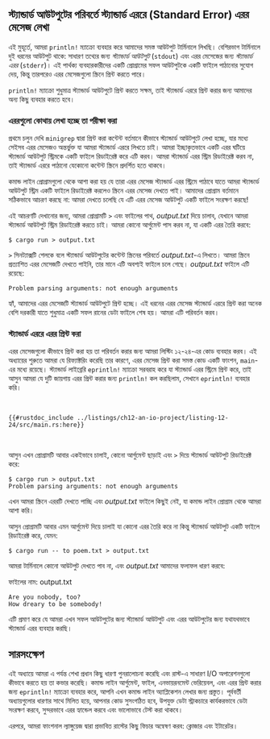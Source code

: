 ## স্ট্যান্ডার্ড আউটপুটের পরিবর্তে স্ট্যান্ডার্ড এররে (Standard Error) এরর মেসেজ লেখা

এই মুহূর্তে, আমরা `println!` ম্যাক্রো ব্যবহার করে আমাদের সমস্ত আউটপুট টার্মিনালে লিখছি। বেশিরভাগ টার্মিনালে দুই ধরনের আউটপুট থাকে: সাধারণ তথ্যের জন্য _স্ট্যান্ডার্ড আউটপুট_ (`stdout`) এবং এরর মেসেজের জন্য _স্ট্যান্ডার্ড এরর_ (`stderr`)। এই পার্থক্য ব্যবহারকারীদের একটি প্রোগ্রামের সফল আউটপুটকে একটি ফাইলে পাঠানোর সুযোগ দেয়, কিন্তু তারপরেও এরর মেসেজগুলো স্ক্রিনে প্রিন্ট করতে পারে।

`println!` ম্যাক্রো শুধুমাত্র স্ট্যান্ডার্ড আউটপুটে প্রিন্ট করতে সক্ষম, তাই স্ট্যান্ডার্ড এররে প্রিন্ট করার জন্য আমাদের অন্য কিছু ব্যবহার করতে হবে।

### এররগুলো কোথায় লেখা হচ্ছে তা পরীক্ষা করা

প্রথমে চলুন দেখি `minigrep` দ্বারা প্রিন্ট করা কন্টেন্ট বর্তমানে কীভাবে স্ট্যান্ডার্ড আউটপুটে লেখা হচ্ছে, যার মধ্যে সেইসব এরর মেসেজও অন্তর্ভুক্ত যা আমরা স্ট্যান্ডার্ড এররে লিখতে চাই। আমরা ইচ্ছাকৃতভাবে একটি এরর ঘটিয়ে স্ট্যান্ডার্ড আউটপুট স্ট্রিমকে একটি ফাইলে রিডাইরেক্ট করে এটি করব। আমরা স্ট্যান্ডার্ড এরর স্ট্রিম রিডাইরেক্ট করব না, তাই স্ট্যান্ডার্ড এররে পাঠানো যেকোনো কন্টেন্ট স্ক্রিনে প্রদর্শিত হতে থাকবে।

কমান্ড লাইন প্রোগ্রামগুলো থেকে আশা করা হয় যে তারা এরর মেসেজ স্ট্যান্ডার্ড এরর স্ট্রিমে পাঠাবে যাতে আমরা স্ট্যান্ডার্ড আউটপুট স্ট্রিম একটি ফাইলে রিডাইরেক্ট করলেও স্ক্রিনে এরর মেসেজ দেখতে পাই। আমাদের প্রোগ্রাম বর্তমানে সঠিকভাবে আচরণ করছে না: আমরা দেখতে চলেছি যে এটি এরর মেসেজ আউটপুট একটি ফাইলে সংরক্ষণ করছে!

এই আচরণটি দেখানোর জন্য, আমরা প্রোগ্রামটি `>` এবং ফাইলের পাথ, _output.txt_ দিয়ে চালাব, যেখানে আমরা স্ট্যান্ডার্ড আউটপুট স্ট্রিম রিডাইরেক্ট করতে চাই। আমরা কোনো আর্গুমেন্ট পাস করব না, যা একটি এরর তৈরি করবে:

```console
$ cargo run > output.txt
```

`>` সিনট্যাক্সটি শেলকে বলে স্ট্যান্ডার্ড আউটপুটের কন্টেন্ট স্ক্রিনের পরিবর্তে _output.txt_-এ লিখতে। আমরা স্ক্রিনে প্রত্যাশিত এরর মেসেজটি দেখতে পাইনি, তার মানে এটি অবশ্যই ফাইলে চলে গেছে। _output.txt_ ফাইলে এটি রয়েছে:

```text
Problem parsing arguments: not enough arguments
```

হ্যাঁ, আমাদের এরর মেসেজটি স্ট্যান্ডার্ড আউটপুটে প্রিন্ট হচ্ছে। এই ধরনের এরর মেসেজ স্ট্যান্ডার্ড এররে প্রিন্ট করা অনেক বেশি দরকারী যাতে শুধুমাত্র একটি সফল রানের ডেটা ফাইলে শেষ হয়। আমরা এটি পরিবর্তন করব।

### স্ট্যান্ডার্ড এররে এরর প্রিন্ট করা

এরর মেসেজগুলো কীভাবে প্রিন্ট করা হয় তা পরিবর্তন করার জন্য আমরা লিস্টিং ১২-২৪-এর কোড ব্যবহার করব। এই অধ্যায়ের শুরুতে আমরা যে রিফ্যাক্টরিং করেছি তার কারণে, এরর মেসেজ প্রিন্ট করা সমস্ত কোড একটি ফাংশন, `main`-এর মধ্যে রয়েছে। স্ট্যান্ডার্ড লাইব্রেরি `eprintln!` ম্যাক্রো সরবরাহ করে যা স্ট্যান্ডার্ড এরর স্ট্রিমে প্রিন্ট করে, তাই আসুন আমরা যে দুটি জায়গায় এরর প্রিন্ট করার জন্য `println!` কল করছিলাম, সেখানে `eprintln!` ব্যবহার করি।

<Listing number="12-24" file-name="src/main.rs" caption="`eprintln!` ব্যবহার করে স্ট্যান্ডার্ড আউটপুটের পরিবর্তে স্ট্যান্ডার্ড এররে এরর মেসেজ লেখা">

```rust,ignore
{{#rustdoc_include ../listings/ch12-an-io-project/listing-12-24/src/main.rs:here}}
```

</Listing>

আসুন এখন প্রোগ্রামটি আবার একইভাবে চালাই, কোনো আর্গুমেন্ট ছাড়াই এবং `>` দিয়ে স্ট্যান্ডার্ড আউটপুট রিডাইরেক্ট করে:

```console
$ cargo run > output.txt
Problem parsing arguments: not enough arguments
```

এখন আমরা স্ক্রিনে এররটি দেখতে পাচ্ছি এবং _output.txt_ ফাইলে কিছুই নেই, যা কমান্ড লাইন প্রোগ্রাম থেকে আমরা আশা করি।

আসুন প্রোগ্রামটি আবার এমন আর্গুমেন্ট দিয়ে চালাই যা কোনো এরর তৈরি করে না কিন্তু স্ট্যান্ডার্ড আউটপুট একটি ফাইলে রিডাইরেক্ট করে, যেমন:

```console
$ cargo run -- to poem.txt > output.txt
```

আমরা টার্মিনালে কোনো আউটপুট দেখতে পাব না, এবং _output.txt_ আমাদের ফলাফল ধারণ করবে:

<span class="filename">ফাইলের নাম: output.txt</span>

```text
Are you nobody, too?
How dreary to be somebody!
```

এটি প্রমাণ করে যে আমরা এখন সফল আউটপুটের জন্য স্ট্যান্ডার্ড আউটপুট এবং এরর আউটপুটের জন্য যথাযথভাবে স্ট্যান্ডার্ড এরর ব্যবহার করছি।

## সারসংক্ষেপ

এই অধ্যায়ে আমরা এ পর্যন্ত শেখা প্রধান কিছু ধারণা পুনরালোচনা করেছি এবং রাস্ট-এ সাধারণ I/O অপারেশনগুলো কীভাবে করতে হয় তা কভার করেছি। কমান্ড লাইন আর্গুমেন্ট, ফাইল, এনভায়রনমেন্ট ভেরিয়েবল, এবং এরর প্রিন্ট করার জন্য `eprintln!` ম্যাক্রো ব্যবহার করে, আপনি এখন কমান্ড লাইন অ্যাপ্লিকেশন লেখার জন্য প্রস্তুত। পূর্ববর্তী অধ্যায়গুলোর ধারণার সাথে মিলিত হয়ে, আপনার কোড সুসংগঠিত হবে, উপযুক্ত ডেটা স্ট্রাকচারে কার্যকরভাবে ডেটা সংরক্ষণ করবে, সুন্দরভাবে এরর হ্যান্ডেল করবে এবং ভালোভাবে টেস্ট করা থাকবে।

এরপরে, আমরা ফাংশনাল ল্যাঙ্গুয়েজ দ্বারা প্রভাবিত রাস্টের কিছু ফিচার অন্বেষণ করব: ক্লোজার এবং ইটারেটর।